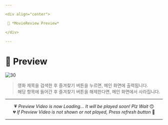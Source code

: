 ```yaml
---

<div align="center">

 💛 *MovieReview Preview*

</div>

---
```


# 📱 Preview
![30](https://user-images.githubusercontent.com/68846212/186834910-b3dc99fe-ecfd-412e-83ae-f6e65d9354dd.gif)
> 영화 제목을 검색한 후 즐겨찾기 버튼을 누르면, 메인 화면에 출력됩니다.  
> 해당 항목에 들어간 후 즐겨찾기 버튼을 해제한다면, 메인 화면에서 사라집니다.  

---

<div align="center">

💗 *Preview Video is now Loading... It will be played soon! Plz Wait* 🙃  
💔 *If Preview Video is not shown or not played, Press refresh button* 🫥

</div>

---